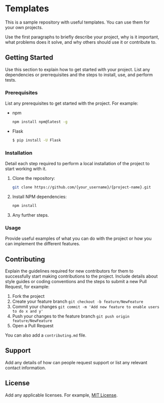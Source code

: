 # Templates

This is a sample repository with useful templates. You can use them for your own projects.

Use the first paragraphs to briefly describe your project, why is it important, what problems does it solve, and why others should use it or contribute to.

## Getting Started

Use this section to explain how to get started with your project. List any dependencies or prerrequisites and the steps to install, use, and perform tests.

### Prerequisites

List any prerequisites to get started with the project. For example:

* npm
  ```sh
  npm install npm@latest -g
  ```
* Flask
  ```sh
  $ pip install -U Flask
  ```

### Installation

Detail each step required to perform a local installation of the project to start working with it.

1. Clone the repository:
   ```sh
   git clone https://github.com/{your_username}/{project-name}.git
   ```
2. Install NPM dependencies:
   ```sh
   npm install
   ```
3. Any further steps.

### Usage

Provide useful examples of what you can do with the project or how you can implement the different features.

## Contributing

Explain the guidelines required for new contributors for them to successfully start making contributions to the project. Include details about style guides or coding conventions and the steps to submit a new Pull Request, for example:

1. Fork the project
2. Create your feature branch `git checkout -b feature/NewFeature`
3. Commit your changes `git commit -m 'Add new feature to enable users to do x and y'`
4. Push your changes to the feature branch `git push origin feature/NewFeature`
5. Open a Pull Request

You can also add a `contributing.md` file.

## Support

Add any details of how can people request support or list any relevant contact information.

## License

Add any applicable licenses. For example, [MIT License](https://github.com/vhesener/Closures/blob/master/LICENSE).
